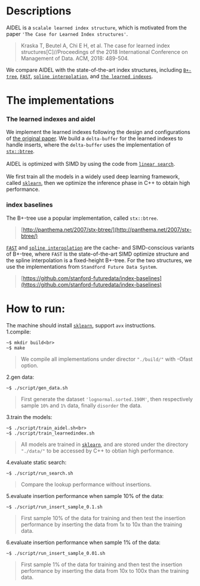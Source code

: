 # Descriptions

AIDEL is a `scalale learned index structure`, which is motivated from the paper `'The Case for Learned Index structures'`.<br>

> Kraska T, Beutel A, Chi E H, et al. The case for learned index structures[C]//Proceedings of the 2018 International Conference on Management of Data. ACM, 2018: 489-504. <br>

We compare AIDEL with the state-of-the-art index structures, including [`B+-tree`](http://panthema.net/2007/stx-btree/), [`FAST`](http://kaldewey.com/pubs/FAST__SIGMOD10.pdf), [`spline interpolation`](http://databasearchitects.blogspot.com/2017/12/the-case-for-b-tree-index-structures.html), and [`the learned indexes`](https://arxiv.org/abs/1712.01208).

# The implementations
### The learned indexes and aidel
We implement the learned indexes following the design and configurations of [the original paper](https://arxiv.org/abs/1712.01208). We build a `delta-buffer` for the learned indexes to handle inserts, where the `delta-buffer` uses the implementation of [`stx::btree`](http://panthema.net/2007/stx-btree/).<br>
<br>AIDEL is optimized with SIMD by using the code from [`linear search`](https://dirtyhandscoding.wordpress.com/2017/08/25/performance-comparison-linear-search-vs-binary-search/).<br>
<br>We first train all the models in a widely used deep learning framework, called [`sklearn`](https://scikit-learn.org/stable/), then we optimize the inference phase in C++ to obtain high performance.<br>

### index baselines
The B+-tree use a popular implementation, called `stx::btree`.<br>
> [http://panthema.net/2007/stx-btree/](http://panthema.net/2007/stx-btree/)<br>

[`FAST`](http://kaldewey.com/pubs/FAST__SIGMOD10.pdf) and [`spline interpolation`](http://databasearchitects.blogspot.com/2017/12/the-case-for-b-tree-index-structures.html) are the cache- and SIMD-conscious variants of B+-tree, where `FAST` is the state-of-the-art SIMD optimize structure and the spline interpolation is a fixed-height B+-tree. For the two structures, we use the implementations from `Standford Future Data System`.
> [https://github.com/stanford-futuredata/index-baselines](https://github.com/stanford-futuredata/index-baselines)



# How to run:
The machine should install [`sklearn`](https://scikit-learn.org/stable/), support `avx` instructions.<br>
1.compile: <br>
```
~$ mkdir build<br>
~$ make
```

> We compile all implementations under director `"./build/"` with -Ofast option.

2.gen data:<br>

```
~$ ./script/gen_data.sh
```

> First generate the dataset `'lognormal.sorted.190M'`, then respectively sample `10%` and `1%` data, finally `disorder` the data.

3.train the models:<br>
```
~$ ./script/train_aidel.sh<br>
~$ ./script/train_learnedindex.sh
```

> All models are trained in [`sklearn`](https://scikit-learn.org/stable/), and are stored under the directory `"./data/"` to be accessed by C++ to obtian high performance.

4.evaluate static search:<br>
```
~$ ./script/run_search.sh
```

> Compare the lookup performance without insertions.

5.evaluate insertion performance when sample 10% of the data:<br>
```
~$ ./script/run_insert_sample_0.1.sh
```

> First sample 10% of the data for training and then test the insertion performance by inserting the data from 1x to 10x than the training data.

6.evaluate insertion performance when sample 1% of the data:<br>
```
~$ ./script/run_insert_sample_0.01.sh
```

> First sample 1% of the data for training and then test the insertion performance by inserting the data from 10x to 100x than the training data.
